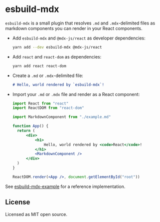 # esbuild-mdx

`esbuild-mdx` is a small plugin that resolves `.md` and `.mdx`-delimited files as markdown components you can render in your React components.

- Add `esbuild-mdx` and `@mdx-js/react` as developer dependencies:

  ```sh
  yarn add --dev esbuild-mdx @mdx-js/react
  ```

- Add `react` and `react-dom` as dependencies:

  ```sh
  yarn add react react-dom
  ```

- Create a `.md` or `.mdx`-delimited file:

  ```md
  # Hello, world rendered by `esbuild-mdx`!
  ```

- Import your `.md` or `.mdx` file and render as a React component:

  ```jsx
  import React from "react"
  import ReactDOM from "react-dom"

  import MarkdownComponent from "./example.md"

  function App() {
  	return (
  		<div>
  			<h1>
  				Hello, world rendered by <code>React</code>!
  			</h1>
  			<MarkdownComponent />
  		</div>
  	)
  }

  ReactDOM.render(<App />, document.getElementById("root"))
  ```

See [esbuild-mdx-example](https://github.com/zaydek/esbuild-mdx-example) for a reference implementation.

## License

Licensed as MIT open source.
